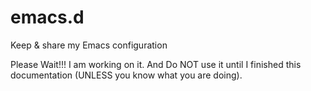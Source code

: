 # emacs.d
Keep &amp; share my Emacs configuration

Please Wait!!! I am working on it.
And Do NOT use it until I finished this documentation
(UNLESS you know what you are doing).

